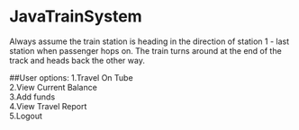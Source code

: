 # JavaTrainSystem

Always assume the train station is heading in the direction of station 1 - last station when passenger hops on.
The train turns around at the end of the track and heads back the other way.

##User options:
  1.Travel On Tube\
  2.View Current Balance\
  3.Add funds\
  4.View Travel Report\
  5.Logout
  
 
